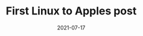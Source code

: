 ---
title: First Linux to Apples post
description: This is the very first post on the Linux to Apples website!
date: 2021-07-17
slug: first-post
# image: helena-hertz-wWZzXlDpMog-unsplash.jpg
categories:
    - LtA Updates
---